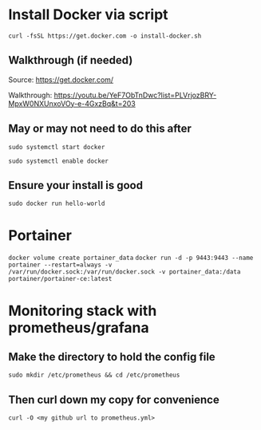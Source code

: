 # Install Docker via script 

`curl -fsSL https://get.docker.com -o install-docker.sh`

## Walkthrough (if needed)

Source: https://get.docker.com/

Walkthrough: https://youtu.be/YeF7ObTnDwc?list=PLVrjozBRY-MpxW0NXUnxoVOy-e-4GxzBq&t=203



## May or may not need to do this after
`sudo systemctl start docker`

`sudo systemctl enable docker`

## Ensure your install is good
`sudo docker run hello-world`

# Portainer
`docker volume create portainer_data`
`docker run -d -p 9443:9443 --name portainer --restart=always -v /var/run/docker.sock:/var/run/docker.sock -v portainer_data:/data portainer/portainer-ce:latest`

# Monitoring stack with prometheus/grafana
## Make the directory to hold the config file

`sudo mkdir /etc/prometheus && cd /etc/prometheus`

## Then curl down my copy for convenience
`curl -O <my github url to prometheus.yml>`
